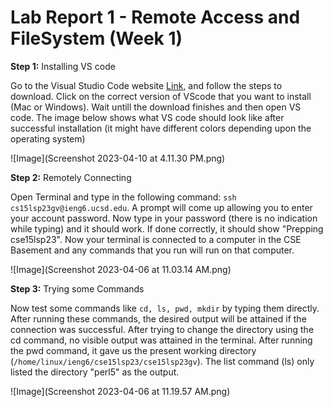 # **Lab Report 1 - Remote Access and FileSystem (Week 1)**

**Step 1:** Installing VS code

Go to the Visual Studio Code website [Link](https://code.visualstudio.com/), and follow the steps to download. Click on the correct version of VScode that you want to install (Mac or Windows). Wait untill the download finishes and then open VS code. The image below shows what VS code should look like after successful installation (it might have different colors depending upon the operating system)

![Image](Screenshot 2023-04-10 at 4.11.30 PM.png)

**Step 2:** Remotely Connecting

Open Terminal and type in the following command: ```ssh cs15lsp23gv@ieng6.ucsd.edu```. A prompt will come up allowing you to enter your account password. Now type in your password (there is no indication while typing) and it should work. If done correctly, it should show "Prepping cse15lsp23". Now your terminal is connected to a computer in the CSE Basement and any commands that you run will run on that computer. 

![Image](Screenshot 2023-04-06 at 11.03.14 AM.png)

**Step 3:** Trying some Commands

Now test some commands like ```cd, ls, pwd, mkdir``` by typing them directly. After running these commands, the desired output will be attained if the connection was successful. After trying to change the directory using the cd command, no visible output was attained in the terminal. After running the pwd command, it gave us the present working directory (```/home/linux/ieng6/cse15lsp23/cse15lsp23gv```). The list command (ls) only listed the directory "perl5" as the output.

![Image](Screenshot 2023-04-06 at 11.19.57 AM.png)

